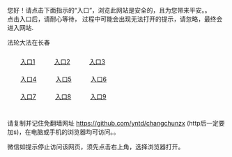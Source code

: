 您好！请点击下面指示的“入口”，浏览此网站是安全的，且为您带来平安。。 <br/>
点击入口后，请耐心等待， 过程中可能会出现无法打开的提示，请忽略，最终会进入网站. </br>

法轮大法在长春<br/>
<div style="padding:10px"><a style="margin:20px" target="_blank" href="https://drcz5v8mjemhc.cloudfront.net/2Qpsp?aiyrxtza" id="ccLink1" rel="nofollow">入口1</a> <a target="_blank" style="margin:20px" href="https://d34aj3sq5hgh9t.cloudfront.net/2Qpsp?igfxhngq" id="ccLink2" rel="nofollow">入口2</a> <a style="margin:20px" target="_blank" href="https://d1fgy4tni7twz7.cloudfront.net/2Qpsp?apouxiqm" id="ccLink3" rel="nofollow">入口3</a></div>

<div style="padding:10px" ><a style="margin:20px" target="_blank" href="https://drcz5v8mjemhc.cloudfront.net/2Qpsp?aiyrxtza" id="ccLink4" rel="nofollow">入口4</a> <a style="margin:20px" href="https://d34aj3sq5hgh9t.cloudfront.net/2Qpsp?igfxhngq" target="_blank" id="ccLink5" rel="nofollow">入口5</a> <a style="margin:20px" href="https://d1fgy4tni7twz7.cloudfront.net/2Qpsp?apouxiqm" target="_blank" id="ccLink6" rel="nofollow">入口6</a></div>

<div style="padding:10px"><a style="margin:20px" target="_blank" href="https://drcz5v8mjemhc.cloudfront.net/2Qpsp?aiyrxtza" id="ccLink7" rel="nofollow">入口7</a> <a style="margin:20px" href="https://d34aj3sq5hgh9t.cloudfront.net/2Qpsp?igfxhngq" target="_blank" id="ccLink8" rel="nofollow">入口8</a> <a style="margin:20px" target="_blank" href="https://d1fgy4tni7twz7.cloudfront.net/2Qpsp?apouxiqm" id="ccLink9" rel="nofollow">入口9</a></div>

<br/>



请复制并记住免翻墙网址 https://github.com/yntd/changchunzx (http后一定要加s)，在电脑或手机的浏览器均可访问。。<br/>

微信如提示停止访问该网页，须先点击右上角，选择浏览器打开。
